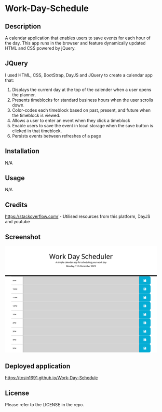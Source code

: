 # Work-Day-Schedule

## Description
A calendar application that enables users to save events for each hour of the day. This app runs in the browser and feature dynamically updated HTML and CSS powered by jQuery.


## JQuery

I used HTML, CSS, BootStrap, DayJS and JQuery to create a calendar app that:

1) Displays the current day at the top of the calender when a user opens the planner.
2) Presents timeblocks for standard business hours when the user scrolls down.
3) Color-codes each timeblock based on past, present, and future when the timeblock is viewed.
4) Allows a user to enter an event when they click a timeblock
5) Enable users to save the event in local storage when the save button is clicked in that timeblock.
6) Persists events between refreshes of a page


## Installation

N/A

## Usage

N/A 

## Credits

https://stackoverflow.com/ - Utilised resources from this platform, DayJS and youtube


## Screenshot
![Alt text](<./images/Work-Day-Schedule-app.png>)

## Deployed application

https://tosin1691.github.io/Work-Day-Schedule


## License

Please refer to the LICENSE in the repo.
